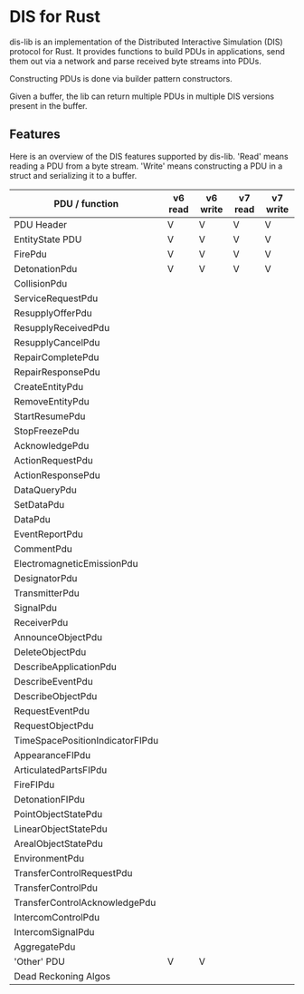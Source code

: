 # DIS for Rust

dis-lib is an implementation of the Distributed Interactive Simulation (DIS) protocol for Rust. It provides functions to build PDUs in applications, send them out via a network and parse received byte streams into PDUs.

Constructing PDUs is done via builder pattern constructors.

Given a buffer, the lib can return multiple PDUs in multiple DIS versions present in the buffer. 

## Features

Here is an overview of the DIS features supported by dis-lib. 'Read' means reading a PDU from a byte stream. 'Write' means constructing a PDU in a struct and serializing it to a buffer. 

| PDU / function | v6 read | v6 write | v7 read | v7 write |
| --- |---------|----------|---------|----------|
| PDU Header | V       | V        | V       | V        | 
| EntityState PDU | V       | V        | V       | V        |
| FirePdu | V       | V        | V       | V        |
| DetonationPdu | V       | V        | V       | V        |
| CollisionPdu |         |          |         |          |
| ServiceRequestPdu |         |          |         |          |
| ResupplyOfferPdu |         |          |         |          |
| ResupplyReceivedPdu |         |          |         |          |
| ResupplyCancelPdu |         |          |         |          |
| RepairCompletePdu |         |          |         |          |
| RepairResponsePdu |         |          |         |          |
| CreateEntityPdu |         |          |         |          |
| RemoveEntityPdu |         |          |         |          |
| StartResumePdu |         |          |         |          |
| StopFreezePdu |         |          |         |          |
| AcknowledgePdu |         |          |         |          |
| ActionRequestPdu |         |          |         |          |
| ActionResponsePdu |         |          |         |          |
| DataQueryPdu |         |          |         |          |
| SetDataPdu |         |          |         |          |
| DataPdu |         |          |         |          |
| EventReportPdu |         |          |         |          |
| CommentPdu |         |          |         |          |
| ElectromagneticEmissionPdu |         |          |         |          |
| DesignatorPdu |         |          |         |          |
| TransmitterPdu |         |          |         |          |
| SignalPdu |         |          |         |          |
| ReceiverPdu |         |          |         |          |
| AnnounceObjectPdu |         |          |         |          |
| DeleteObjectPdu |         |          |         |          |
| DescribeApplicationPdu |         |          |         |          |
| DescribeEventPdu |         |          |         |          |
| DescribeObjectPdu |         |          |         |          |
| RequestEventPdu |         |          |         |          |
| RequestObjectPdu |         |          |         |          |
| TimeSpacePositionIndicatorFIPdu |         |          |         |          |
| AppearanceFIPdu |         |          |         |          |
| ArticulatedPartsFIPdu |         |          |         |          |
| FireFIPdu |         |          |         |          |
| DetonationFIPdu |         |          |         |          |
| PointObjectStatePdu |         |          |         |          |
| LinearObjectStatePdu |         |          |         |          |
| ArealObjectStatePdu |         |          |         |          |
| EnvironmentPdu |         |          |         |          |
| TransferControlRequestPdu |         |          |         |          |
| TransferControlPdu |         |          |         |          |
| TransferControlAcknowledgePdu |         |          |         |          |
| IntercomControlPdu |         |          |         |          |
| IntercomSignalPdu |         |          |         |          |
| AggregatePdu |         |          |         |          |
| 'Other' PDU | V       | V        |         |          |
| Dead Reckoning Algos |         |          |         |          |
